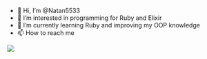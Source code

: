 - 👋 Hi, I’m @Natan5533
- 👀 I’m interested in programming for Ruby and Elixir
- 🌱 I’m currently learning Ruby and improving my OOP knowledge
- 📫 How to reach me 

[<img src="https://img.shields.io/badge/linkedin-%230077B5.svg?&style=for-the-badge&logo=linkedin&logoColor=white" />](https://www.linkedin.com/in/natanael-francisco-ramos-filho-47a1221b1/)

